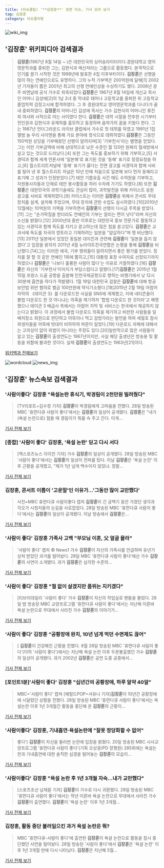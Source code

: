 ```yaml
---
title: (이슈클립) '**김장훈**' 관련 이슈, 기사 모아 보기
tag: 김장훈
category: 이슈클리핑
---
```

![wiki_img](https://user-images.githubusercontent.com/42597476/44503234-41136a80-a6d0-11e8-9071-6fc6418eafe4.png)
## **'**김장훈**'** 위키피디아 검색결과
>**김장훈**(1967년 8월 14일 ~ )은 대한민국의 싱어송라이터이다.경원대학교 영어영문학과를 중퇴한 그는, 김현식과 메신저라는 그룹으로 활동했다. 본격적으로 인기를 끌기 시작한 것은 1998년에 발표한 4집 이후부터이다. **김장훈**은 선행을 많이 하는 연예인으로도 유명하다. 그의 누적 기부액은 200억원에 달해[1] 2002년 기자들이 뽑은 2001년 최고의 선행 연예인상을 수상하기도 했다. 2006년 광주 비엔날레 공식 가수로 위촉되었다.**김장훈**은 1967년 8월 14일에 개신교 목사인 어머니 김성애[2]의 1남 2녀 중 막내로 태어나 고등학교를 중퇴한 뒤 고등학교 졸업학력 검정고시에 합격하였다. 그 후 경원대학교 영어영문학과를 다니다가 끝내 중퇴하였다. **김장훈**의 어머니인 김성애 목사는 가수 김현식의 어머니인 류진희 여사와 사적으로 아는 사이였다 한다. **김장훈**은 대학 시절을 전후한 시기부터 전인권과 김현식과 유재하를 흠모하고 동경하며 음악가의 꿈을 키웠다 한다. 그는 1987년 언더그라운드 라이브 클럽에서 가수로 첫 데뷔를 하였고 1991년 1집 앨범 늘 우리 사이엔을 통해 가요 분야에 정식으로 데뷔하였다.**김장훈**은 그동안 150억원 상당을 기부해왔던 선행이 알려지며[3] '기부천사'라는 별명을 얻었다. 그는 이런 기부금액에 비해 상대적으로 낮은 수준인 월 120만 원짜리 월세방에서 살고 있는 것으로 드러났다.[4] 또한 그는 독도를 홍보하기 위해 기부하고,[5] 서경덕과 함께 세계 언론사에 '일본해'로 표기된 것을 '동해' 표기로 정정요청을 하고,[6] 월스트리트저널에 '동해' 표기가 옳다는 전면 광고를 서경덕과 함께 사비를 털어 낸 후 월스트리트 저널은 10년 만에 처음으로 일본해 보다 먼저 동해라고 표기해 그 성과가 인정받았다.[7] 태안 기름유출 사건 때도 수억원을 기부하고, 자원봉사자들과 단체로 태안 봉사활동을 하러 수차례 가기도 하였다.[8] 또한 **김장훈**은 대한민국의 과학기술에도 관심이 많아, 과학발전을 위해 카이스트 응원 광고를 사비로 게재하였다.[9] 카이스트는 이러한 **김장훈**을 위해서 콘서트 무대장치를 설계, 설치해 주었으며, 무대 장치에 관한 수업도 실시하였다.[10]2010년 12월에는 10억원의 거액을 기부하면서 **김장훈**의 선행이 다시금 주목을 받았다.[11] 그는 "손가락질을 받더라도 연예인의 기부는 알리는 편이 낫다"라며 자신의 소신을 밝혔다.[12] 2000년대 중반 이후로는 대한민국 홍보 전문가로 활동하고 있는 서경덕과 함께 독도를 지키고 광고하는데 많은 힘을 쏟고있다. **김장훈**은 교과서에 독도를 자국의 영토라고 기재하려는 일본을 "얍삽하다"며 맹 비난했다.[13] 2011년 일본에서 있었던 동일본 대지진과 관련해 **김장훈**이 '일본을 돕지 않겠다'고 입장을 밝히자 2011년 4월 뉴라이트전국연합은 논평을 통해 **김장훈**을 비난했다.[14]그는 이러한 애국, 기부 행위들이 알려지면서 좋은 평가를 받았다. 정치를 잘 할 것 같은 연예인 1위에 뽑히고,[15] 대통령 표창 수여자로 선정되기까지 하였으나 **김장훈**은 '나보다 훌륭한 사람이 많다'는 이유로 거절하였다.[16] **김장훈**은 자신의 '기부천사'이미지가 부담스럽다고 말했다.[17]**김장훈**은 2015년 1월 15일 프랑스 드골 공항을 출발해 인천국제공항으로 향하는 비행기에서 낮 12시 30분에 흡연을 하다가 적발됐다. 1월 19일 대한민국 검찰은 **김장훈**에 대해 항공보안법 위반 혐의로 벌금 100만원에 약식기소했다.[18]2015년 2월 19일 아랍어 자막의 《테이큰 3》를 다운로드한 사실을 SNS에 게재했고, 이에 네티즌들이 불법 다운로드 한 것 아니냐는 의혹을 제기하자 '합법 다운로드 한 것이라'고 해명 했으나 테이큰 3 배급사 측에서는 아랍어 자막 및 서비스는 한국에서 제공하지 않는다고 밝혔다. 이 과정에서 불법 다운로드 의혹을 제기하고 비판한 사람들을 일베저장소 회원으로 판단하고 어묵이나 먹고 감방가라는 발언을 하여 세월호 참사 희생자들을 어묵에 빗대어 비하하여 파문이 일었다.[19] 다운로드 자체에 대해서는 고의성이 없어 위법이 아니라는 주장도 있다.[20]일반적으로 많은 사람들이 알고 있는 **김장훈**의 출생연도는 1967년이지만, 사실 해당 출생년은 방송용 및 활동을 위함에 불과한 것이다. 실제 **김장훈**의 출생연도는 1963년[21]이다.

<a href="https://ko.wikipedia.org/wiki/김장훈" target="_blank">위키백과 전체보기</a>

![wordcloud](https://s3.ap-northeast-2.amazonaws.com/lyrics101-wordcloud/2018-08-28-1535460903.png)
![news_img](https://user-images.githubusercontent.com/42597476/44507050-1206f400-a6e4-11e8-8d98-7ffbfebb353f.png)
## **'**김장훈**'** 뉴스속보 검색결과
### '사람이좋다' **김장훈** "욕설논란 휴식기, 박경림이 2천만원 빌려줬다"

>[TV리포트=김수정 기자] **김장훈**이 박경림에게 고마움을 전했다. 28일 방송된 MBC '휴먼다큐 사람이 좋다'에서는 **김장훈**의 일상이 공개됐다. **김장훈**은 "내가 (욕설 논란으로) 힘들 때 경림이가 뭐를 슥 주고 간다. 이게...

<a href="http://www.tvreport.co.kr/?c=news&m=newsview&idx=1076914" target="_blank">기사 전체 보기</a>

### [종합] '사람이 좋다' **김장훈**, '욕설 논란' 딛고 다시 서다

>[엑스포츠뉴스 이이진 기자] 가수 **김장훈**의 일상이 공개됐다. 28일 방송된 MBC '사람이 좋다'에서는 **김장훈**의 일상이 전파를 탔다. 이날 **김장훈**은 '욕설 논란' 이후 근황을 공개했고, "제가 1년 넘게 백수이지 않았냐. 정말...

<a href="http://www.xportsnews.com/?ac=article_view&entry_id=1012907" target="_blank">기사 전체 보기</a>

### **김장훈**, 콘서트 이름이 '고운말'인 이유가...'그동안 많이 교만했다'

>사진=MBC 휴먼다큐 사람이좋다 캡처 **김장훈**이 긴 공백기 동안 가졌던 생각과 각오가 시청자들의 눈길을 사로잡았다. 28일 방송된 MBC '휴먼다큐 사람이 좋다'에서는 **김장훈**의 일상이 공개됐다. 이날 방송에서 **김장훈**은...

<a href="http://www.gukjenews.com/news/articleView.html?idxno=982043" target="_blank">기사 전체 보기</a>

### '사람이 좋다' **김장훈** 가족사 고백 "부모님 이혼, 父 얼굴 몰라"

>'사람이 좋다' 캡처 © News1 가수 **김장훈**이 자신의 가족사를 언급하며 유년기 상처 받았던 과거를 털어놨다. 28일 MBC ‘휴먼다큐 사람이 좋다’에선 가수 **김장훈**의 사연이 소개됐다. 과거 **김장훈**은 심각한 수준의...

<a href="http://news1.kr/articles/?3411005" target="_blank">기사 전체 보기</a>

### '사람이 좋다' **김장훈** "철 없이 살겠지만 품위는 지키겠다"

>[티브이데일리 '사람이 좋다' 가수 **김장훈**이 자신의 작업실로 팬들을 불렀다. 28일 밤 방송된 MBC 교양프로그램 '휴먼다큐 사람이 좋다'에서는 지난해 이른바 욕설 논란으로 무대에서 사라진 가수 **김장훈**의 이야기가...

<a href="http://tvdaily.asiae.co.kr/read.php3?aid=15354602381389150002" target="_blank">기사 전체 보기</a>

### ‘사람이 좋다’ **김장훈** “공황장애 완치, 10년 넘게 먹던 수면제도 끊어”

>[ **김장훈**이 건강해진 근황을 전했다. 8월 28일 방송된 MBC '휴먼다큐 사림이 좋다'(이하 '사람이 좋다')에서는 지난해 욕설 논란 이후 두문불출했던 가수 **김장훈**의 일상이 공개됐다. 과거 2002년 **김장훈**은 공연 도중 공중에서...

<a href="http://www.newsen.com/news_view.php?uid=201808282048290710" target="_blank">기사 전체 보기</a>

### [포인트1분]'사람이 좋다' **김장훈** "십년간의 공황장애, 하루 알약 40알"

>MBC='사람이 좋다' 캡쳐 [헤럴드POP=서유나 기자]**김장훈**이 10년간 공황장애에 시달렸던 상황을 전했다. 28일 방송된 MBC '휴먼다큐 사람이 좋다'에서는 욕설논란 이후 1년 3개월간 활동을 중단해 온 **김장훈**의 근황이...

<a href="http://biz.heraldcorp.com/view.php?ud=201808282131133747804_1" target="_blank">기사 전체 보기</a>

### '사람이좋다' **김장훈**, 기내흡연·욕설논란에 "잘못 정당화할 수 없어"

>좋다') **김장훈**이 자신을 둘러싼 논란에 입장을 밝혔다. 20일 방송된 MBC 시사교양프로그램 '휴먼다큐 사람이 좋다'(기획 오상광/PD 장형원) 285회에는 욕설논란과 기내흡연에 대한 솔직한 심경을 털어놓는 **김장훈**의 모습이...

<a href="http://www.slist.kr/news/articleView.html?idxno=43878" target="_blank">기사 전체 보기</a>

### '사람이좋다' **김장훈** "욕설 논란 후 1년 3개월 자숙…내가 교만했다"

>[스포츠조선 남재륜 기자] **김장훈**이 가수로 다시 귀환했다. 28일 방송된 MBC '휴먼다큐 사람이 좋다'에서는 작년 이른바 욕설 논란으로 무대에서 사라진 가수 **김장훈**이 출연했다. **김장훈**이 '욕설 논란' 이후 1년 3개월...

<a href="http://sports.chosun.com/news/ntype.htm?id=201808290100265350020224&servicedate=20180828" target="_blank">기사 전체 보기</a>

### **김장훈**, 활동 중단 불러일으킨 과거 욕설 논란은 뭐?

>MBC '휴먼다큐-사람이 좋다'에 출연한 **김장훈**이 욕설 논란으로 활동을 잠시 중단했던 사연을 털어놨다. 28일 방송된 '사람이 좋다'에서 **김장훈**은 '욕설 논란' 이후 1년 3개월 만에 다시 나타났다. **김장훈**은 지난해 5월...

<a href="http://news20.busan.com/controller/newsController.jsp?newsId=20180828000354" target="_blank">기사 전체 보기</a>


